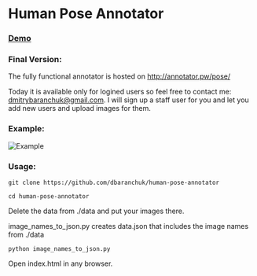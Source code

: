 Human Pose Annotator
====================

### [Demo](https://rawgit.com/Vernold/js-graph-annotator/master/index.html)

### Final Version:
The fully functional annotator is hosted on http://annotator.pw/pose/

Today it is available only for logined users so feel free to contact me: dmitrybaranchuk@gmail.com. I will sign up a staff user for you and let you add new users and upload images for them.

### Example:

![Example](http://joxi.net/DmB1Q0JHNXOR3r.jpg)
### Usage:

```
git clone https://github.com/dbaranchuk/human-pose-annotator 

cd human-pose-annotator
``````
    
Delete the data from ./data and put your images there.
 
image_names_to_json.py creates data.json that includes the image names from ./data
```
python image_names_to_json.py 
``````

Open index.html in any browser.
